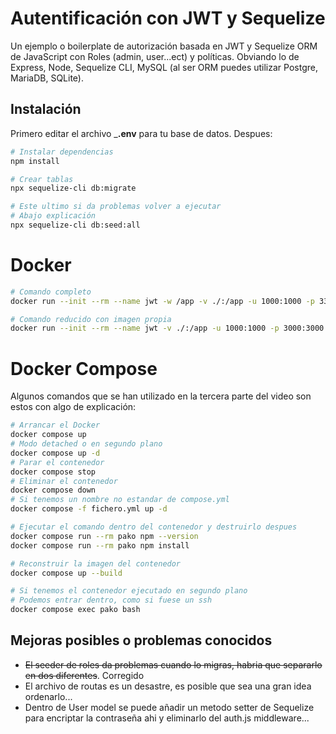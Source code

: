 # Autentificación con JWT y Sequelize

Un ejemplo o boilerplate de autorización basada en JWT y Sequelize ORM de JavaScript con Roles (admin, user...ect) y políticas. Obviando lo de Express, Node, Sequelize CLI, MySQL (al ser ORM puedes utilizar Postgre, MariaDB, SQLite).

## Instalación

Primero editar el archivo ___.env__ para tu base de datos. Despues: 

```bash
# Instalar dependencias
npm install

# Crear tablas
npx sequelize-cli db:migrate

# Este ultimo si da problemas volver a ejecutar
# Abajo explicación
npx sequelize-cli db:seed:all
```

# Docker

```bash
# Comando completo
docker run --init --rm --name jwt -w /app -v ./:/app -u 1000:1000 -p 3333:3000 node:18 node app/server.js

# Comando reducido con imagen propia
docker run --init --rm --name jwt -v ./:/app -u 1000:1000 -p 3000:3000 holanode
```

# Docker Compose

Algunos comandos que se han utilizado en la tercera parte del video son estos con algo de explicación:

````bash
# Arrancar el Docker
docker compose up
# Modo detached o en segundo plano
docker compose up -d 
# Parar el contenedor
docker compose stop
# Eliminar el contenedor
docker compose down
# Si tenemos un nombre no estandar de compose.yml
docker compose -f fichero.yml up -d

# Ejecutar el comando dentro del contenedor y destruirlo despues
docker compose run --rm pako npm --version
docker compose run --rm pako npm install

# Reconstruir la imagen del contenedor
docker compose up --build

# Si tenemos el contenedor ejecutado en segundo plano
# Podemos entrar dentro, como si fuese un ssh
docker compose exec pako bash
````

## Mejoras posibles o problemas conocidos

* ~~El seeder de roles da problemas cuando lo migras, habria que separarlo en dos diferentes~~. Corregido
* El archivo de routas es un desastre, es posible que sea una gran idea ordenarlo...
* Dentro de User model se puede añadir un metodo setter de Sequelize para encriptar la contraseña ahi y eliminarlo del auth.js middleware...